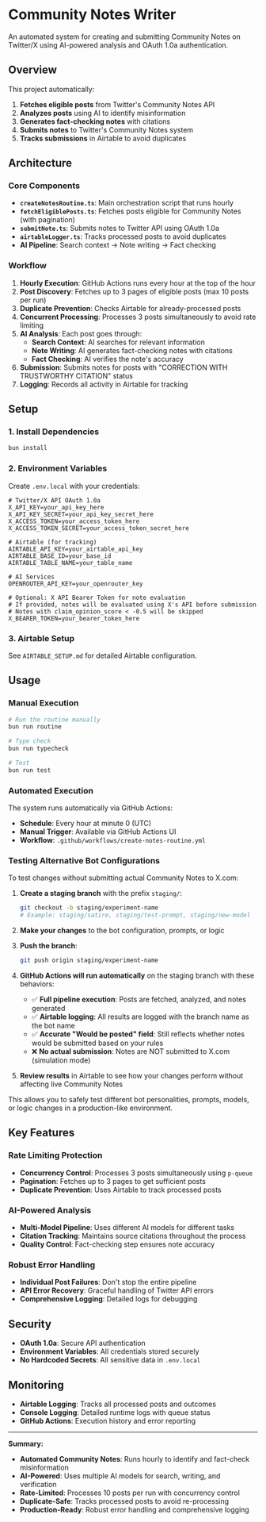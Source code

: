 # Community Notes Writer

An automated system for creating and submitting Community Notes on Twitter/X using AI-powered analysis and OAuth 1.0a authentication.

## Overview

This project automatically:
1. **Fetches eligible posts** from Twitter's Community Notes API
2. **Analyzes posts** using AI to identify misinformation
3. **Generates fact-checking notes** with citations
4. **Submits notes** to Twitter's Community Notes system
5. **Tracks submissions** in Airtable to avoid duplicates

## Architecture

### Core Components

- **`createNotesRoutine.ts`**: Main orchestration script that runs hourly
- **`fetchEligiblePosts.ts`**: Fetches posts eligible for Community Notes (with pagination)
- **`submitNote.ts`**: Submits notes to Twitter API using OAuth 1.0a
- **`airtableLogger.ts`**: Tracks processed posts to avoid duplicates
- **AI Pipeline**: Search context → Note writing → Fact checking

### Workflow

1. **Hourly Execution**: GitHub Actions runs every hour at the top of the hour
2. **Post Discovery**: Fetches up to 3 pages of eligible posts (max 10 posts per run)
3. **Duplicate Prevention**: Checks Airtable for already-processed posts
4. **Concurrent Processing**: Processes 3 posts simultaneously to avoid rate limiting
5. **AI Analysis**: Each post goes through:
   - **Search Context**: AI searches for relevant information
   - **Note Writing**: AI generates fact-checking notes with citations
   - **Fact Checking**: AI verifies the note's accuracy
6. **Submission**: Submits notes for posts with "CORRECTION WITH TRUSTWORTHY CITATION" status
7. **Logging**: Records all activity in Airtable for tracking

## Setup

### 1. Install Dependencies

```bash
bun install
```

### 2. Environment Variables

Create `.env.local` with your credentials:

```env
# Twitter/X API OAuth 1.0a
X_API_KEY=your_api_key_here
X_API_KEY_SECRET=your_api_key_secret_here
X_ACCESS_TOKEN=your_access_token_here
X_ACCESS_TOKEN_SECRET=your_access_token_secret_here

# Airtable (for tracking)
AIRTABLE_API_KEY=your_airtable_api_key
AIRTABLE_BASE_ID=your_base_id
AIRTABLE_TABLE_NAME=your_table_name

# AI Services
OPENROUTER_API_KEY=your_openrouter_key

# Optional: X API Bearer Token for note evaluation
# If provided, notes will be evaluated using X's API before submission
# Notes with claim_opinion_score < -0.5 will be skipped
X_BEARER_TOKEN=your_bearer_token_here
```

### 3. Airtable Setup

See `AIRTABLE_SETUP.md` for detailed Airtable configuration.

## Usage

### Manual Execution

```bash
# Run the routine manually
bun run routine

# Type check
bun run typecheck

# Test
bun run test
```

### Automated Execution

The system runs automatically via GitHub Actions:
- **Schedule**: Every hour at minute 0 (UTC)
- **Manual Trigger**: Available via GitHub Actions UI
- **Workflow**: `.github/workflows/create-notes-routine.yml`

### Testing Alternative Bot Configurations

To test changes without submitting actual Community Notes to X.com:

1. **Create a staging branch** with the prefix `staging/`:
   ```bash
   git checkout -b staging/experiment-name
   # Example: staging/satire, staging/test-prompt, staging/new-model
   ```

2. **Make your changes** to the bot configuration, prompts, or logic

3. **Push the branch**:
   ```bash
   git push origin staging/experiment-name
   ```

4. **GitHub Actions will run automatically** on the staging branch with these behaviors:
   - ✅ **Full pipeline execution**: Posts are fetched, analyzed, and notes generated
   - ✅ **Airtable logging**: All results are logged with the branch name as the bot name
   - ✅ **Accurate "Would be posted" field**: Still reflects whether notes would be submitted based on your rules
   - ❌ **No actual submission**: Notes are NOT submitted to X.com (simulation mode)

5. **Review results** in Airtable to see how your changes perform without affecting live Community Notes

This allows you to safely test different bot personalities, prompts, models, or logic changes in a production-like environment.

## Key Features

### Rate Limiting Protection
- **Concurrency Control**: Processes 3 posts simultaneously using `p-queue`
- **Pagination**: Fetches up to 3 pages to get sufficient posts
- **Duplicate Prevention**: Uses Airtable to track processed posts

### AI-Powered Analysis
- **Multi-Model Pipeline**: Uses different AI models for different tasks
- **Citation Tracking**: Maintains source citations throughout the process
- **Quality Control**: Fact-checking step ensures note accuracy

### Robust Error Handling
- **Individual Post Failures**: Don't stop the entire pipeline
- **API Error Recovery**: Graceful handling of Twitter API errors
- **Comprehensive Logging**: Detailed logs for debugging

## Security

- **OAuth 1.0a**: Secure API authentication
- **Environment Variables**: All credentials stored securely
- **No Hardcoded Secrets**: All sensitive data in `.env.local`

## Monitoring

- **Airtable Logging**: Tracks all processed posts and outcomes
- **Console Logging**: Detailed runtime logs with queue status
- **GitHub Actions**: Execution history and error reporting

---

**Summary:**

- **Automated Community Notes**: Runs hourly to identify and fact-check misinformation
- **AI-Powered**: Uses multiple AI models for search, writing, and verification
- **Rate-Limited**: Processes 10 posts per run with concurrency control
- **Duplicate-Safe**: Tracks processed posts to avoid re-processing
- **Production-Ready**: Robust error handling and comprehensive logging

